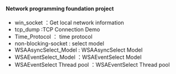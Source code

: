  #### Network programming foundation project
  * win_socket ：Get local network information
   * tcp_dump :TCP Connection Demo
   * Time_Protocol ： time protocol
   * non-blocking-socket : select model
   * WSAAsyncSelect_Model : WSAAsyncSelect Model
   * WSAEventSelect_Model ：WSAEventSelect Model
   * WSAEventSelect Thread pool ：WSAEventSelect Thread pool